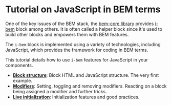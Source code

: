 # Tutorial on JavaScript in BEM terms

One of the key issues of the BEM stack, the [bem-core library](https://en.bem.info/libs/bem-core/) provides
[i-bem](https://github.com/bem/bem-core/tree/v2/common.blocks/i-bem) block among others.
It is often called a helper block since it's used to build other blocks and
empowers them with BEM features.

The `i-bem` block is implemented using a variety of technologies, including JavaScript,
which provides the framework for coding in BEM terms.

This tutorial details how to use `i-bem` features for JavaScript in your
components.

 * [**Block structure**](tutorials/bem-js-tutorial/01-Block-structure/01-Block-structure.en.md): Block HTML and JavaScript structure. The very first example.
 * [**Modifiers**](tutorials/bem-js-tutorial/02-Modifiers/02-Modifiers.en.md): Setting, toggling and removing modifiers.
Reacting on a block being assigned a modifier and further tricks.
 * [**Live initialization**](tutorials/bem-js-tutorial/03-Live-initialization/03-Live-initialization.en.md): Initialization features and good practices.
